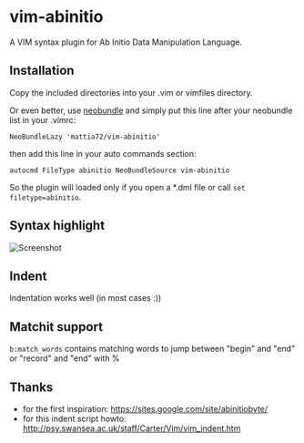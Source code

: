 # vim-abinitio
A VIM syntax plugin for Ab Initio Data Manipulation Language.
##  Installation
Copy the included directories into your .vim or vimfiles directory.

Or even better, use [neobundle](http://github.com/Shougo/neobundle.vim "Neobundle") and simply put this line after your neobundle list in your .vimrc:
```
NeoBundleLazy 'mattia72/vim-abinitio'
```
then add this line in your auto commands section:
```
autocmd FileType abinitio NeoBundleSource vim-abinitio
```
So the plugin will loaded only if you open a *.dml file or call `set filetype=abinitio`.

## Syntax highlight
![Screenshot](/../screenshot/screenshot.png?raw=true "Screenshot")

## Indent
Indentation works well (in most cases :)) 

## Matchit support
`b:match_words` contains matching words to jump between "begin" and "end" or
"record" and "end" with %

## Thanks
* for the first inspiration: https://sites.google.com/site/abinitiobyte/
* for this indent script howto: http://psy.swansea.ac.uk/staff/Carter/Vim/vim_indent.htm

